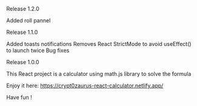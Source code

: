 Release 1.2.0

Added roll pannel

Release 1.1.0

Added toasts notifications
Removes React StrictMode to avoid useEffect() to launch twice
Bug fixes

Release 1.0.0

This React project is a calculator using math.js library to solve the formula

Enjoy it here: https://crypt0zaurus-react-calculator.netlify.app/

Have fun !
